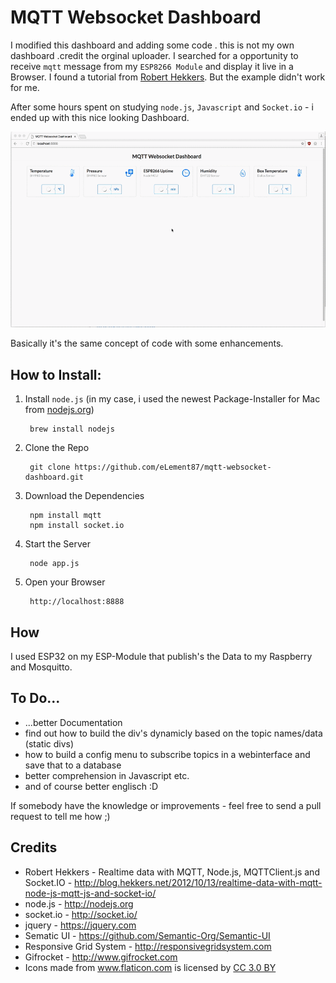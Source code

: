 # MQTT Websocket Dashboard 

I modified this dashboard and adding some code . this is not my own dashboard .credit the orginal uploader.
I searched for a opportunity to receive `mqtt` message from my `ESP8266 Module` and display it live in a Browser. I found a tutorial from [Robert Hekkers](http://blog.hekkers.net/2012/10/13/realtime-data-with-mqtt-node-js-mqtt-js-and-socket-io/). But the example didn't work for me.

After some hours spent on studying `node.js`, `Javascript` and `Socket.io` - i ended up with this nice looking Dashboard.

![Dashboard](Dashboard.gif)

Basically it's the same concept of code with some enhancements.

## How to Install:

1. Install `node.js` (in my case, i used the newest Package-Installer for Mac from [nodejs.org](https://nodejs.org/dist/v6.1.0/))
	
		brew install nodejs


2. Clone the Repo

		git clone https://github.com/eLement87/mqtt-websocket-dashboard.git

3. Download the Dependencies

		npm install mqtt
		npm install socket.io
		
4. Start the Server

		node app.js
		
5. Open your Browser

		http://localhost:8888


## How

I used ESP32 on my ESP-Module that publish's the Data to my Raspberry and Mosquitto.


## To Do...

 - ...better Documentation
 - find out how to build the div's dynamicly based on the topic names/data (static divs)
 - how to build a config menu to subscribe topics in a webinterface and save that to a database
 - better comprehension in Javascript etc.
 - and of course better englisch :D

 If somebody have the knowledge or improvements - feel free to send a pull request to tell me how ;)
	

## Credits

- Robert Hekkers - Realtime data with MQTT, Node.js, MQTTClient.js and Socket.IO - http://blog.hekkers.net/2012/10/13/realtime-data-with-mqtt-node-js-mqtt-js-and-socket-io/
- node.js - http://nodejs.org
- socket.io - http://socket.io/
- jquery - https://jquery.com
- Sematic UI - https://github.com/Semantic-Org/Semantic-UI
- Responsive Grid System  - http://responsivegridsystem.com
- Gifrocket - http://www.gifrocket.com
- <div>Icons made from <a href="http://www.flaticon.com" title="Flaticon">www.flaticon.com</a> is licensed by <a href="http://creativecommons.org/licenses/by/3.0/" title="Creative Commons BY 3.0" target="_blank">CC 3.0 BY</a></div>
